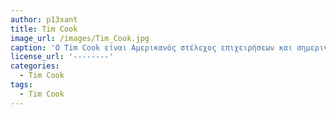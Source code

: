 ```yaml
---
author: p13xant
title: Tim Cook
image_url: /images/Tim_Cook.jpg
caption: 'Ο Tim Cook είναι Αμερικανός στέλεχος επιχειρήσεων και σημερινός διευθύνων σύμβουλος της Apple'
license_url: '--------'
categories:
  - Tim Cook
tags:
  - Tim Cook
---
```

